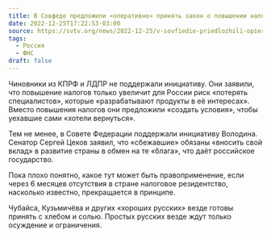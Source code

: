 ```yaml
---
title: В Совфеде предложили «оперативно» принять закон о повышении налогов для уехавших из России
date: 2022-12-25T17:22:53-03:00
source: https://svtv.org/news/2022-12-25/v-sovfiedie-priedlozhili-opierativno/
tags:
  - Россия
  - ФНС
draft: false
---
```


Чиновники из КПРФ и ЛДПР не поддержали инициативу. Они заявили, что повышение налогов только увеличит для России риск «потерять специалистов», которые «разрабатывают продукты в её интересах». Вместо повышения налогов они предложили «создать условия», чтобы уехавшие сами «хотели вернуться».

Тем не менее, в Совете Федерации поддержали инициативу Володина. Сенатор Сергей Цеков заявил, что «сбежавшие» обязаны «вносить свой вклад» в развитие страны в обмен на те «блага», что даёт российское государство.

Пока плохо понятно, какое тут может быть правоприменение, если через 6 месяцев отсутствия в стране налоговое резидентство, насколько известно, прекращается в принципе.

Чубайса, Кузьмичёва и других «хороших русских» везде готовы принять с хлебом и солью. Простых русских везде ждут только осуждение и ограничения.
